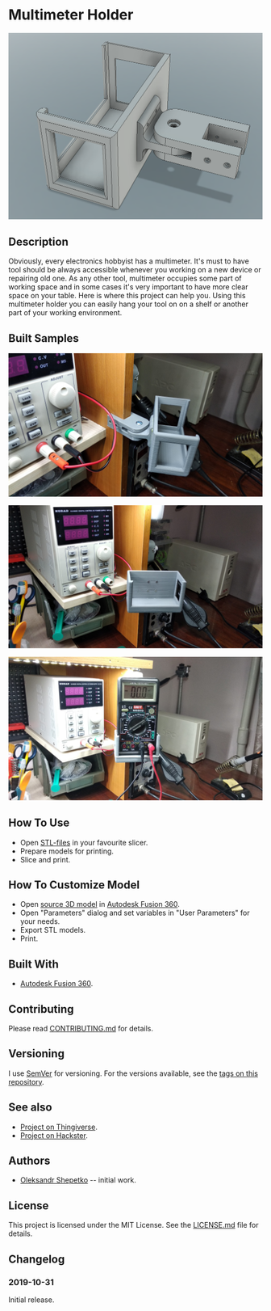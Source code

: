 # Multimeter Holder


![3D Model](img/01.png)


## Description  

Obviously, every electronics hobbyist has a multimeter. It's must to have tool should be always accessible whenever you
working on a new device or repairing old one. As any other tool, multimeter occupies some part of working space and in
some cases it's very important to have more clear space on your table. Here is where this project can help you. Using
this multimeter holder you can easily hang your tool on on a shelf or another part of your working environment. 


## Built Samples

![Build sample 1](img/03.jpg)

![Build sample 2](img/04.jpg)

![Build sample 3](img/05.jpg)


## How To Use

- Open [STL-files](stl/) in your favourite slicer.
- Prepare models for printing.
- Slice and print.


## How To Customize Model

- Open [source 3D model](src/MultimeterHolder.f3d) in [Autodesk Fusion 360].
- Open "Parameters" dialog and set variables in "User Parameters" for your needs.
- Export STL models.
- Print.


## Built With

- [Autodesk Fusion 360].


## Contributing

Please read [CONTRIBUTING.md](CONTRIBUTING.md) for details.


## Versioning

I use [SemVer](http://semver.org/) for versioning. For the versions available, see the
[tags on this repository](https://github.com/ashep/multimeter-holder/tags).


## See also

- [Project on Thingiverse](https://www.thingiverse.com/thing:3948771).
- [Project on Hackster](https://www.hackster.io/ashep/multimeter-holder-5e9318).
 

## Authors

* [Oleksandr Shepetko](https://shepetko.com) -- initial work.


## License

This project is licensed under the MIT License. See the [LICENSE.md](LICENSE.md) file for details.


## Changelog


### 2019-10-31

Initial release.


[Autodesk Fusion 360]: https://www.autodesk.com/products/fusion-360/overview